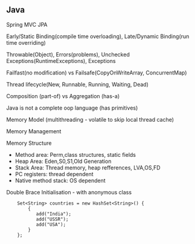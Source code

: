 ## Java 

Spring MVC
JPA

Early/Static Binding(compile time overloading), Late/Dynamic Binding(run time overriding)

Throwable(Object), Errors(problems), Unchecked Exceptions(RuntimeExceptions), Exceptions

Failfast(no modification) vs Failsafe(CopyOnWriteArray, ConcurrentMap)

Thread lifecycle(New, Runnable, Running, Waiting, Dead)

Composition (part-of) vs Aggregation (has-a)

Java is not a complete oop language (has primitives)

Memory Model (multithreading - volatile to skip local thread cache)

Memory Management

Memory Structure
- Method area: Perm,class structures, static fields
- Heap Area: Eden,S0,S1,Old Generation
- Stack Area: Thread memory, heap refferences, LVA,OS,FD
- PC registers: thread dependent
- Native method stack: OS dependent

Double Brace Initialisation - with anonymous class
```
    Set<String> countries = new HashSet<String>() {
        {
           add("India");
           add("USSR");
           add("USA");
        }
    };
```

